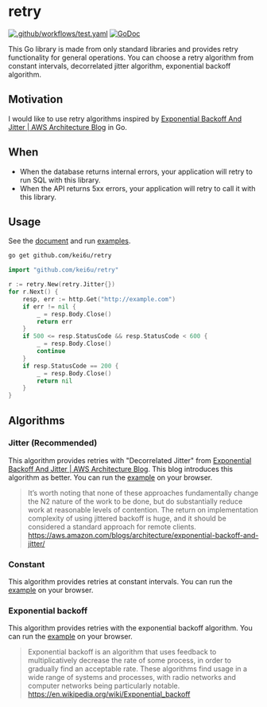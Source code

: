 # retry

[![.github/workflows/test.yaml](https://github.com/kei6u/retry/actions/workflows/test.yaml/badge.svg)](https://github.com/kei6u/retry/actions/workflows/test.yaml)
[![GoDoc](https://godoc.org/github.com/kei6u/retry?status.svg&style=flat-square)](http://godoc.org/github.com/kei6u/retry)

This Go library is made from only standard libraries and provides retry functionality for general operations.
You can choose a retry algorithm from constant intervals, decorrelated jitter algorithm, exponential backoff algorithm.

## Motivation

I would like to use retry algorithms inspired by [Exponential Backoff And Jitter | AWS Architecture Blog](https://aws.amazon.com/blogs/architecture/exponential-backoff-and-jitter/) in Go.

## When

- When the database returns internal errors, your application will retry to run SQL with this library.
- When the API returns 5xx errors, your application will retry to call it with this library.

## Usage

See the [document](https://pkg.go.dev/github.com/kei6u/retry) and run [examples](https://pkg.go.dev/github.com/kei6u/retry#pkg-examples).

```bash
go get github.com/kei6u/retry
```

```go
import "github.com/kei6u/retry"
```

```go
r := retry.New(retry.Jitter{})
for r.Next() {
	resp, err := http.Get("http://example.com")
	if err != nil {
		_ = resp.Body.Close()
		return err
	}
	if 500 <= resp.StatusCode && resp.StatusCode < 600 {
		_ = resp.Body.Close()
		continue
	}
	if resp.StatusCode == 200 {
		_ = resp.Body.Close()
		return nil
	}
}
```

## Algorithms

### Jitter (Recommended)

This algorithm provides retries with "Decorrelated Jitter" from [Exponential Backoff And Jitter | AWS Architecture Blog](https://aws.amazon.com/blogs/architecture/exponential-backoff-and-jitter/). This blog introduces this algorithm as better. You can run the [example](https://pkg.go.dev/github.com/kei6u/retry#example-Jitter) on your browser.

> It’s worth noting that none of these approaches fundamentally change the N2 nature of the work to be done, but do substantially reduce work at reasonable levels of contention. The return on implementation complexity of using jittered backoff is huge, and it should be considered a standard approach for remote clients.
> https://aws.amazon.com/blogs/architecture/exponential-backoff-and-jitter/

### Constant

This algorithm provides retries at constant intervals. You can run the [example](https://pkg.go.dev/github.com/kei6u/retry#example-Constant) on your browser.

### Exponential backoff

This algorithm provides retries with the exponential backoff algorithm. You can run the [example](https://pkg.go.dev/github.com/kei6u/retry#example-ExponentialBackoff) on your browser.

> Exponential backoff is an algorithm that uses feedback to multiplicatively decrease the rate of some process, in order to gradually find an acceptable rate. These algorithms find usage in a wide range of systems and processes, with radio networks and computer networks being particularly notable.
> https://en.wikipedia.org/wiki/Exponential_backoff
